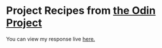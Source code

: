 # Project Recipes from [the Odin Project](https://www.theodinproject.com/lessons/foundations-recipes)
 
You can view my response live [here.](https://wanjikuwanjiku.github.io/Odin-Projects/odin-recipes)
